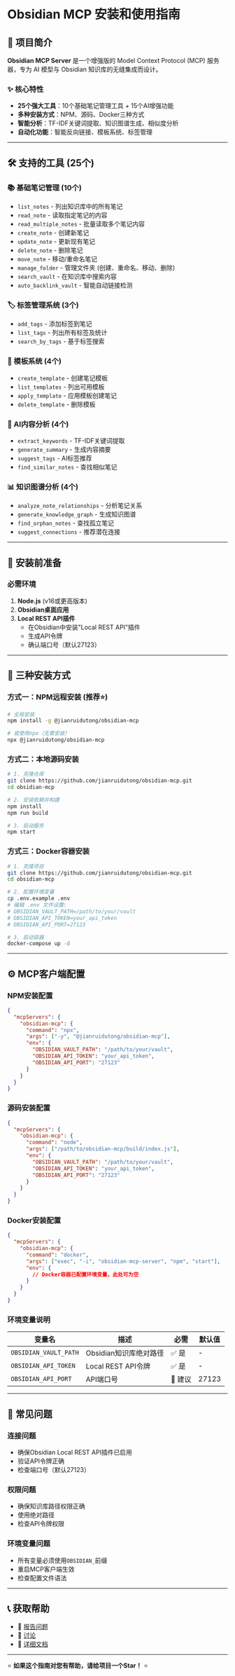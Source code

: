 # Obsidian MCP 安装和使用指南

## 📖 项目简介

**Obsidian MCP Server** 是一个增强版的 Model Context Protocol (MCP) 服务器，专为 AI 模型与 Obsidian 知识库的无缝集成而设计。

### ✨ 核心特性
- **25个强大工具**：10个基础笔记管理工具 + 15个AI增强功能
- **多种安装方式**：NPM、源码、Docker三种方式
- **智能分析**：TF-IDF关键词提取、知识图谱生成、相似度分析
- **自动化功能**：智能反向链接、模板系统、标签管理

---

## 🛠️ 支持的工具 (25个)

### 📚 基础笔记管理 (10个)
- `list_notes` - 列出知识库中的所有笔记
- `read_note` - 读取指定笔记的内容
- `read_multiple_notes` - 批量读取多个笔记内容
- `create_note` - 创建新笔记
- `update_note` - 更新现有笔记
- `delete_note` - 删除笔记
- `move_note` - 移动/重命名笔记
- `manage_folder` - 管理文件夹 (创建、重命名、移动、删除)
- `search_vault` - 在知识库中搜索内容
- `auto_backlink_vault` - 智能自动链接检测

### 🏷️ 标签管理系统 (3个)
- `add_tags` - 添加标签到笔记
- `list_tags` - 列出所有标签及统计
- `search_by_tags` - 基于标签搜索

### 📝 模板系统 (4个)
- `create_template` - 创建笔记模板
- `list_templates` - 列出可用模板
- `apply_template` - 应用模板创建笔记
- `delete_template` - 删除模板

### 🧠 AI内容分析 (4个)
- `extract_keywords` - TF-IDF关键词提取
- `generate_summary` - 生成内容摘要
- `suggest_tags` - AI标签推荐
- `find_similar_notes` - 查找相似笔记

### 📊 知识图谱分析 (4个)
- `analyze_note_relationships` - 分析笔记关系
- `generate_knowledge_graph` - 生成知识图谱
- `find_orphan_notes` - 查找孤立笔记
- `suggest_connections` - 推荐潜在连接

---

## 🔧 安装前准备

### 必需环境
1. **Node.js** (v16或更高版本)
2. **Obsidian桌面应用**
3. **Local REST API插件**
   - 在Obsidian中安装"Local REST API"插件
   - 生成API令牌
   - 确认端口号（默认27123）

---

## 🚀 三种安装方式

### 方式一：NPM远程安装 (推荐⭐)
```bash
# 全局安装
npm install -g @jianruidutong/obsidian-mcp

# 或使用npx（无需安装）
npx @jianruidutong/obsidian-mcp
```

### 方式二：本地源码安装
```bash
# 1. 克隆仓库
git clone https://github.com/jianruidutong/obsidian-mcp.git
cd obsidian-mcp

# 2. 安装依赖并构建
npm install
npm run build

# 3. 启动服务
npm start
```

### 方式三：Docker容器安装
```bash
# 1. 克隆项目
git clone https://github.com/jianruidutong/obsidian-mcp.git
cd obsidian-mcp

# 2. 配置环境变量
cp .env.example .env
# 编辑 .env 文件设置:
# OBSIDIAN_VAULT_PATH=/path/to/your/vault
# OBSIDIAN_API_TOKEN=your_api_token
# OBSIDIAN_API_PORT=27123

# 3. 启动容器
docker-compose up -d
```

---

## ⚙️ MCP客户端配置

### NPM安装配置
```json
{
  "mcpServers": {
    "obsidian-mcp": {
      "command": "npx",
      "args": ["-y", "@jianruidutong/obsidian-mcp"],
      "env": {
        "OBSIDIAN_VAULT_PATH": "/path/to/your/vault",
        "OBSIDIAN_API_TOKEN": "your_api_token",
        "OBSIDIAN_API_PORT": "27123"
      }
    }
  }
}
```

### 源码安装配置
```json
{
  "mcpServers": {
    "obsidian-mcp": {
      "command": "node",
      "args": ["/path/to/obsidian-mcp/build/index.js"],
      "env": {
        "OBSIDIAN_VAULT_PATH": "/path/to/your/vault",
        "OBSIDIAN_API_TOKEN": "your_api_token",
        "OBSIDIAN_API_PORT": "27123"
      }
    }
  }
}
```

### Docker安装配置
```json
{
  "mcpServers": {
    "obsidian-mcp": {
      "command": "docker",
      "args": ["exec", "-i", "obsidian-mcp-server", "npm", "start"],
      "env": {
        // Docker容器已配置环境变量，此处可为空
      }
    }
  }
}
```

### 环境变量说明
| 变量名 | 描述 | 必需 | 默认值 |
|--------|------|------|--------|
| `OBSIDIAN_VAULT_PATH` | Obsidian知识库绝对路径 | ✅ 是 | - |
| `OBSIDIAN_API_TOKEN` | Local REST API令牌 | ✅ 是 | - |
| `OBSIDIAN_API_PORT` | API端口号 | 🔧 建议 | 27123 |

---

## 🔧 常见问题

### 连接问题
- 确保Obsidian Local REST API插件已启用
- 验证API令牌正确
- 检查端口号（默认27123）

### 权限问题
- 确保知识库路径权限正确
- 使用绝对路径
- 检查API令牌权限

### 环境变量问题
- 所有变量必须使用`OBSIDIAN_`前缀
- 重启MCP客户端生效
- 检查配置文件语法

---

## 📞 获取帮助

- 🐛 [报告问题](https://github.com/jianruidutong/obsidian-mcp/issues)
- 💬 [讨论](https://github.com/jianruidutong/obsidian-mcp/discussions)
- 📖 [详细文档](./README.zh.md)

---

⭐ **如果这个指南对您有帮助，请给项目一个Star！** ⭐